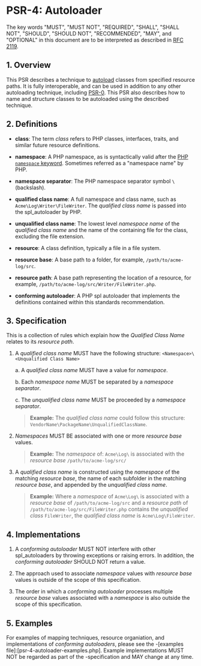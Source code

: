 # PSR-4: Autoloader

The key words "MUST", "MUST NOT", "REQUIRED", "SHALL", "SHALL NOT", "SHOULD",
"SHOULD NOT", "RECOMMENDED", "MAY", and "OPTIONAL" in this document are to be
interpreted as described in [RFC 2119](http://tools.ietf.org/html/rfc2119).


## 1. Overview

This PSR describes a technique to [autoload][] classes from specified resource paths. It is fully interoperable, and can be used in addition to any other autoloading technique, including [PSR-0][]. This PSR also describes how to name and structure classes to be autoloaded using the described technique.

[autoload]: http://php.net/autoload
[PSR-0]: https://github.com/php-fig/fig-standards/blob/master/accepted/PSR-0.md


## 2. Definitions

- **class**: The term _class_ refers to PHP classes, interfaces, traits, and similar future resource definitions.

- **namespace**: A PHP namespace, as is syntactically valid after the [PHP `namespace` keyword](http://www.php.net/manual/en/language.namespaces.definition.php). Sometimes referred as a "namespace name" by PHP.

- **namespace separator**: The PHP namespace separator symbol `\` (backslash).

- **qualified class name**: A full namespace and class name, such as `Acme\Log\Writer\FileWriter`. The _qualified class name_ is passed into the spl_autoloader by PHP.

- **unqualified class name**: The lowest level _namespace name_ of the _qualified class name_ and the name of the containing file for the class, excluding the file extension.

- **resource**: A class definition, typically a file in a file system.

- **resource base**: A base path to a folder, for example, `/path/to/acme-log/src`.  

- **resource path**: A base path representing the location of a resource, for example, `/path/to/acme-log/src/Writer/FileWriter.php`. 

- **conforming autoloader**: A PHP spl autoloader that implements the definitions contained within this standards recommendation.

## 3. Specification

This is a collection of rules which explain how the _Qualified Class Name_ relates to its _resource path_.

1. A _qualified class name_ MUST have the following structure: `<Namespace>\<Unqualified Class Name>`

    a. A _qualified class name_ MUST have a value for _namespace_.
    
    b. Each _namespace name_ MUST be separated by a _namespace separator_.
    
    c. The _unqualified class name_ MUST be proceeded by a _namespace separator_.

    > **Example:** The _qualified class name_ could follow this structure: 
    `VendorName\PackageName\UnqualifiedClassName`.

2. _Namespaces_ MUST BE associated with one or more _resource base_ values.
 
    > **Example:** The _namespace_ of: `Acme\Log\` is associated with the _resource base_ `/path/to/acme-log/src/`

3. A _qualified class name_ is constructed using the _namespace_ of the matching _resource base_, the name of each subfolder in the matching _resource base_, and appended by the _unqualified class name_.

    > **Example:** Where a _namespace_ of `Acme\Log\` is associated with a _resource base_ of `/path/to/acme-log/src` and a _resource path_ of  `/path/to/acme-log/src/FileWriter.php` contains the _unqualified class_ `FileWriter`, the _qualified class name_ is `Acme\Log\FileWriter`.

## 4. Implementations

1. A _conforming autoloader_ MUST NOT interfere with other spl_autoloaders by throwing exceptions or raising errors. In addition, the _conforming autoloader_ SHOULD NOT return a value.

2. The approach used to associate _namespace_ values with _resource base_ values is outside of the scope of this specification.

3. The order in which a _conforming autoloader_ processes multiple _resource base_ values associated with a _namespace_ is also outside the scope of this specification.
 
## 5. Examples

For examples of mapping techniques, resource organiation, and implementations of _conforming autoloaders_, please see the
-[examples file]:[psr-4-autoloader-examples.php]. Example implementations MUST NOT be regarded as part of the
-specification and MAY change at any time.
